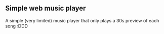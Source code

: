 ## Simple web music player 
 A simple (very limited) music player that only plays a 30s preview of each song :DDD
 
